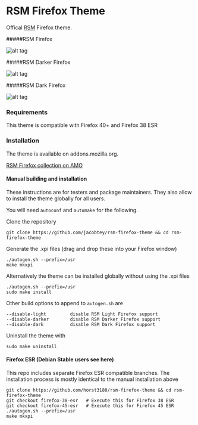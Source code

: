 # RSM  Firefox Theme

Offical [RSM](https://github.com/jacobtey/RSM-theme) Firefox theme.

#####RSM Firefox

![alt tag](http://i.imgur.com/UjJabE3.png)

#####RSM Darker Firefox

![alt tag](http://i.imgur.com/5fMURDp.png)

#####RSM Dark Firefox

![alt tag](http://i.imgur.com/5HuYVUl.png)


### Requirements
This theme is compatible with Firefox 40+ and Firefox 38 ESR

### Installation
The theme is available on addons.mozilla.org.

[RSM Firefox collection on AMO](https://addons.mozilla.org/en/firefox/collections/jacobtey/a/)

#### Manual building and installation

These instructions are for testers and package maintainers. They also allow to install the theme globally for all users.

You will need `autoconf` and `automake` for the following.

Clone the repository

    git clone https://github.com/jacobtey/rsm-firefox-theme && cd rsm-firefox-theme

Generate the .xpi files (drag and drop these into your Firefox window)

    ./autogen.sh --prefix=/usr
    make mkxpi

Alternatively the theme can be installed globally without using the .xpi files

    ./autogen.sh --prefix=/usr
    sudo make install

Other build options to append to `autogen.sh` are

    --disable-light         disable RSM Light Firefox support
    --disable-darker        disable RSM Darker Firefox support
    --disable-dark          disable RSM Dark Firefox support

Uninstall the theme with

    sudo make uninstall

#### Firefox ESR (Debian Stable users see here)
This repo includes separate Firefox ESR compatible branches. The installation process is mostly identical to the manual installation above

    git clone https://github.com/horst3180/rsm-firefox-theme && cd rsm-firefox-theme
    git checkout firefox-38-esr   # Execute this for Firefox 38 ESR
    git checkout firefox-45-esr   # Execute this for Firefox 45 ESR
    ./autogen.sh --prefix=/usr
    make mkxpi

